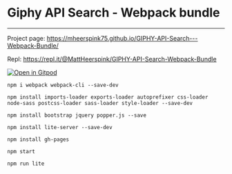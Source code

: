 # Giphy API Search - Webpack bundle
---
Project page: https://mheerspink75.github.io/GIPHY-API-Search---Webpack-Bundle/

Repl: https://repl.it/@MattHeerspink/GIPHY-API-Search-Webpack-Bundle



[![Open in Gitpod](https://gitpod.io/button/open-in-gitpod.svg)](https://gitpod.io#snapshot/f0086d37-6695-412d-aecf-0866078150f1)




```
npm i webpack webpack-cli --save-dev

npm install imports-loader exports-loader autoprefixer css-loader node-sass postcss-loader sass-loader style-loader --save-dev

npm install bootstrap jquery popper.js --save

npm install lite-server --save-dev

npm install gh-pages

npm start

npm run lite
```
